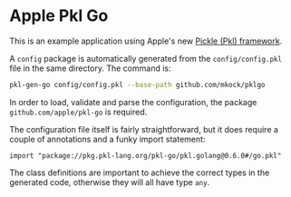 # Apple Pkl Go

This is an example application using Apple's new [Pickle (Pkl) framework](https://pkl-lang.org).

A `config` package is automatically generated from the `config/config.pkl` file
in the same directory. The command is:

```bash
pkl-gen-go config/config.pkl --base-path github.com/mkock/pklgo
```

In order to load, validate and parse the configuration, the package `github.com/apple/pkl-go`
is required.

The configuration file itself is fairly straightforward, but it does require a couple of annotations
and a funky import statement:

```golang
import "package://pkg.pkl-lang.org/pkl-go/pkl.golang@0.6.0#/go.pkl"
```

The class definitions are important to achieve the correct types in the generated code, otherwise they
will all have type `any`.

